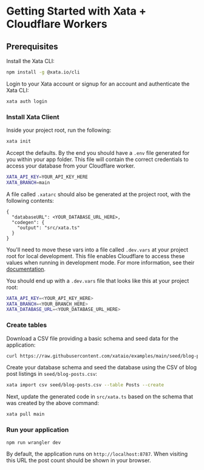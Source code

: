 # Getting Started with Xata + Cloudflare Workers

## Prerequisites

Install the Xata CLI:

```sh
npm install -g @xata.io/cli
```

Login to your Xata account or signup for an account and authenticate the Xata CLI:

```sh
xata auth login
```

### Install Xata Client

Inside your project root, run the following:

```sh
xata init
```

Accept the defaults. By the end you should have a `.env` file generated for you within your app folder. This file will contain the correct credentials to access your database from your Cloudflare worker.

```bash title=".env"
XATA_API_KEY=YOUR_API_KEY_HERE
XATA_BRANCH=main
```

A file called `.xatarc` should also be generated at the project root, with the following contents:

```base title=".xatarc"
{
  "databaseURL": <YOUR_DATABASE_URL_HERE>,
  "codegen": {
    "output": "src/xata.ts"
  }
}
```

You'll need to move these vars into a file called `.dev.vars` at your project root for local development. This file enables Cloudflare to access these values when running in development mode. For more information, see their [documentation](https://developers.cloudflare.com/workers/configuration/environment-variables/#interact-with-environment-variables-locally).

You should end up with a `.dev.vars` file that looks like this at your project root:

```bash title=".dev.vars"
XATA_API_KEY=<YOUR_API_KEY_HERE>
XATA_BRANCH=<YOUR_BRANCH_HERE>
XATA_DATABASE_URL=<YOUR_DATABASE_URL_HERE>
```

### Create tables

Download a CSV file providing a basic schema and seed data for the application:

```sh
curl https://raw.githubusercontent.com/xataio/examples/main/seed/blog-posts.csv --create-dirs -o seed/blog-posts.csv
```

Create your database schema and seed the database using the CSV of blog post listings in `seed/blog-posts.csv`:

```sh
xata import csv seed/blog-posts.csv --table Posts --create
```

Next, update the generated code in `src/xata.ts` based on the schema that was created by the above command:

```sh
xata pull main
```

### Run your application

```sh
npm run wrangler dev
```

By default, the application runs on `http://localhost:8787`. When visiting this URL the post count should be shown in your browser.
